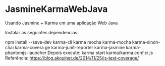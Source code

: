 # JasmineKarmaWebJava
Usando Jasmine + Karma em uma aplicação Web Java


Instalar as seguintes dependencias:

npm install --save-dev karma-cli karma mocha karma-mocha karma-sinon-chai karma-covera
ge karma-junit-reporter karma-jasmine karma-phantomjs-launcher
Depois execute:
karma start karma/karma.conf.ci.js
Referência: https://blog.akquinet.de/2014/11/25/js-test-coverage/
